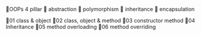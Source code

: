 🎁OOPs 4 pillar
        🚀 abstraction
        🚀 polymorphism
        🚀 inheritance
        🚀 encapsulation

🎁01 class & object 
🎁02 class, object & method 
🎁03 constructor method 
🎁04 Inheritance
🎁05 method overloading
🎁06 method overriding
